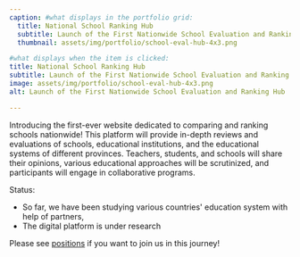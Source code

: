 ```yaml
---
caption: #what displays in the portfolio grid:
  title: National School Ranking Hub
  subtitle: Launch of the First Nationwide School Evaluation and Ranking Hub
  thumbnail: assets/img/portfolio/school-eval-hub-4x3.png

#what displays when the item is clicked:
title: National School Ranking Hub
subtitle: Launch of the First Nationwide School Evaluation and Ranking Hub
image: assets/img/portfolio/school-eval-hub-4x3.png
alt: Launch of the First Nationwide School Evaluation and Ranking Hub

---
```


Introducing the first-ever website dedicated to comparing and ranking schools nationwide! This platform will provide in-depth reviews and evaluations of schools, educational institutions, and the educational systems of different provinces. Teachers, students, and schools will share their opinions, various educational approaches will be scrutinized, and participants will engage in collaborative programs.

Status:
- So far, we have been studying various countries' education system with help of partners,
- The digital platform is under research

Please see [positions](/careers) if you want to join us in this journey!
